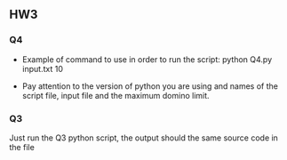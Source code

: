 ## HW3 

### Q4

- Example of command to use in order to run the script: python Q4.py input.txt 10

- Pay attention to the version of python you are using and names of the script file, input file and the maximum domino limit. 

### Q3

Just run the Q3 python script, the output should the same source code in the file